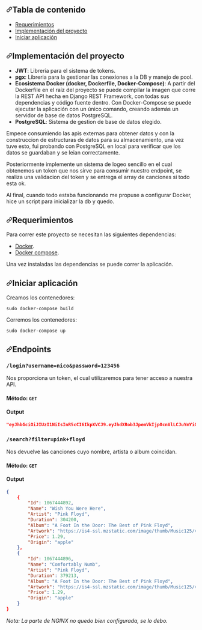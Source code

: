 <h2><a id="user-content-tabla-de-contenido" class="anchor" aria-hidden="true" href="#tabla-de-contenido"><svg class="octicon octicon-link" viewBox="0 0 16 16" version="1.1" width="16" height="16" aria-hidden="true"><path fill-rule="evenodd" d="M7.775 3.275a.75.75 0 001.06 1.06l1.25-1.25a2 2 0 112.83 2.83l-2.5 2.5a2 2 0 01-2.83 0 .75.75 0 00-1.06 1.06 3.5 3.5 0 004.95 0l2.5-2.5a3.5 3.5 0 00-4.95-4.95l-1.25 1.25zm-4.69 9.64a2 2 0 010-2.83l2.5-2.5a2 2 0 012.83 0 .75.75 0 001.06-1.06 3.5 3.5 0 00-4.95 0l-2.5 2.5a3.5 3.5 0 004.95 4.95l1.25-1.25a.75.75 0 00-1.06-1.06l-1.25 1.25a2 2 0 01-2.83 0z"></path></svg></a>Tabla de contenido
</h2>
<ul>
  <li><a href="#requerimientos">Requerimientos</a></li>
  <li><a href="#implementacion-del-proyecto">Implementación del proyecto</a></li>
  <li><a href="#iniciar-aplicacion">Iniciar aplicación</a></li>
</ul>

<h2><a id="user-content-implementacion-del-proyecto" class="anchor" aria-hidden="true" href="#implementacion-del-proyecto"><svg class="octicon octicon-link" viewBox="0 0 16 16" version="1.1" width="16" height="16" aria-hidden="true"><path fill-rule="evenodd" d="M7.775 3.275a.75.75 0 001.06 1.06l1.25-1.25a2 2 0 112.83 2.83l-2.5 2.5a2 2 0 01-2.83 0 .75.75 0 00-1.06 1.06 3.5 3.5 0 004.95 0l2.5-2.5a3.5 3.5 0 00-4.95-4.95l-1.25 1.25zm-4.69 9.64a2 2 0 010-2.83l2.5-2.5a2 2 0 012.83 0 .75.75 0 001.06-1.06 3.5 3.5 0 00-4.95 0l-2.5 2.5a3.5 3.5 0 004.95 4.95l1.25-1.25a.75.75 0 00-1.06-1.06l-1.25 1.25a2 2 0 01-2.83 0z"></path></svg></a>Implementación del proyecto</h2>
<ul>
<li><strong>JWT</strong>: Libreria para el sistema de tokens.</li>
<li><strong>pgx</strong>: Libreria para la gestionar las conexiones a la DB y manejo de pool.</li>
<li><strong>Ecosistema Docker (docker, Dockerfile, Docker-Compose)</strong>:  A partir del Dockerfile en el raíz del proyecto se puede compilar la imagen que corre la REST API hecha en Django REST Framework, con todas sus dependencias y código fuente dentro. Con Docker-Compose se puede ejecutar la aplicación con un único comando, creando además un servidor de base de datos PostgreSQL.</li>
<li><strong>PostgreSQL</strong>: Sistema de gestion de base de datos elegido.</li>
</ul>

Empece consumiendo las apis externas para obtener datos y con la construccion de estructuras de datos para su almacenamiento, una vez tuve esto, fui probando con PostgreSQL en local para verificar que los datos se guardaban y se leian correctamente.

Posteriormente implemente un sistema de logeo sencillo en el cual obtenemos un token que nos sirve para consumir nuestro endpoint, se realiza una validacion del token y se entrega el array de canciones si todo esta ok.

Al final, cuando todo estaba funcionando me propuse a configurar Docker, hice un script para inicializar la db y quedo.

<h2><a id="user-content-requerimientos" class="anchor" aria-hidden="true" href="#requerimientos"><svg class="octicon octicon-link" viewBox="0 0 16 16" version="1.1" width="16" height="16" aria-hidden="true"><path fill-rule="evenodd" d="M7.775 3.275a.75.75 0 001.06 1.06l1.25-1.25a2 2 0 112.83 2.83l-2.5 2.5a2 2 0 01-2.83 0 .75.75 0 00-1.06 1.06 3.5 3.5 0 004.95 0l2.5-2.5a3.5 3.5 0 00-4.95-4.95l-1.25 1.25zm-4.69 9.64a2 2 0 010-2.83l2.5-2.5a2 2 0 012.83 0 .75.75 0 001.06-1.06 3.5 3.5 0 00-4.95 0l-2.5 2.5a3.5 3.5 0 004.95 4.95l1.25-1.25a.75.75 0 00-1.06-1.06l-1.25 1.25a2 2 0 01-2.83 0z"></path></svg></a>Requerimientos</h2>

<p>Para correr este proyecto se necesitan las siguientes dependencias:</p>
<ul>
<li><a href="https://docs.docker.com/get-docker/" rel="nofollow">Docker</a>.</li>
<li><a href="https://docs.docker.com/compose/install/" rel="nofollow">Docker compose</a>.</li>
</ul>
<p>Una vez instaladas las dependencias se puede correr la aplicación.</p>

<h2><a id="user-content-iniciar-aplicacion" class="anchor" aria-hidden="true" href="#iniciar-aplicacion"><svg class="octicon octicon-link" viewBox="0 0 16 16" version="1.1" width="16" height="16" aria-hidden="true"><path fill-rule="evenodd" d="M7.775 3.275a.75.75 0 001.06 1.06l1.25-1.25a2 2 0 112.83 2.83l-2.5 2.5a2 2 0 01-2.83 0 .75.75 0 00-1.06 1.06 3.5 3.5 0 004.95 0l2.5-2.5a3.5 3.5 0 00-4.95-4.95l-1.25 1.25zm-4.69 9.64a2 2 0 010-2.83l2.5-2.5a2 2 0 012.83 0 .75.75 0 001.06-1.06 3.5 3.5 0 00-4.95 0l-2.5 2.5a3.5 3.5 0 004.95 4.95l1.25-1.25a.75.75 0 00-1.06-1.06l-1.25 1.25a2 2 0 01-2.83 0z"></path></svg></a>Iniciar aplicación</h2>

Creamos los contenedores:

<pre><code>sudo docker-compose build
</code></pre>

Corremos los contenedores:

<pre><code>sudo docker-compose up
</code></pre>

<h2><a id="user-content-endpoints" class="anchor" aria-hidden="true" href="#endpoints"><svg class="octicon octicon-link" viewBox="0 0 16 16" version="1.1" width="16" height="16" aria-hidden="true"><path fill-rule="evenodd" d="M7.775 3.275a.75.75 0 001.06 1.06l1.25-1.25a2 2 0 112.83 2.83l-2.5 2.5a2 2 0 01-2.83 0 .75.75 0 00-1.06 1.06 3.5 3.5 0 004.95 0l2.5-2.5a3.5 3.5 0 00-4.95-4.95l-1.25 1.25zm-4.69 9.64a2 2 0 010-2.83l2.5-2.5a2 2 0 012.83 0 .75.75 0 001.06-1.06 3.5 3.5 0 00-4.95 0l-2.5 2.5a3.5 3.5 0 004.95 4.95l1.25-1.25a.75.75 0 00-1.06-1.06l-1.25 1.25a2 2 0 01-2.83 0z"></path></svg></a>Endpoints</h2> 

### `/login?username=nico&password=123456`

Nos proporciona un token, el cual utilizaremos para tener acceso a nuestra API.

#### Método: `GET`


#### Output

```json
"eyJhbGciOiJIUzI1NiIsInR5cCI6IkpXVCJ9.eyJhdXRob3JpemVkIjp0cnVlLCJuYmYiOjE2NjU0MDMyMDAsInVzZXIiOiJ1c2VybmFtZSJ9.7SBdbA92ptvw9ve66Zb7QmZMzq4g2ZoOPgLui9JrZcs"

```

### `/search?filter=pink+floyd`

Nos devuelve las canciones cuyo nombre, artista o album coincidan.

#### Método: `GET`


#### Output

```json
{
    {
        "Id": 1067444892,
        "Name": "Wish You Were Here",
        "Artist": "Pink Floyd",
        "Duration": 304200,
        "Album": "A Foot In the Door: The Best of Pink Floyd",
        "Artwork": "https://is4-ssl.mzstatic.com/image/thumb/Music125/v4/fe/54/24/fe542475-2143-490f-62ae-855dd7b47086/886445636093.jpg/30x30bb.jpg",
        "Price": 1.29,
        "Origin": "apple"
    },
    {
        "Id": 1067444896,
        "Name": "Comfortably Numb",
        "Artist": "Pink Floyd",
        "Duration": 379213,
        "Album": "A Foot In the Door: The Best of Pink Floyd",
        "Artwork": "https://is4-ssl.mzstatic.com/image/thumb/Music125/v4/fe/54/24/fe542475-2143-490f-62ae-855dd7b47086/886445636093.jpg/30x30bb.jpg",
        "Price": 1.29,
        "Origin": "apple"
    }
}
```



<em>
  Nota: La parte de NGINX no quedo bien configurada, se lo debo.
</em><br>
